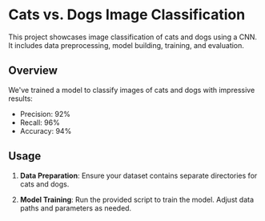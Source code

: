 # Cats vs. Dogs Image Classification

This project showcases image classification of cats and dogs using a CNN. It includes data preprocessing, model building, training, and evaluation.

## Overview

We've trained a model to classify images of cats and dogs with impressive results:

- Precision: 92%
- Recall: 96%
- Accuracy: 94%

## Usage

1. **Data Preparation**: Ensure your dataset contains separate directories for cats and dogs.

2. **Model Training**: Run the provided script to train the model. Adjust data paths and parameters as needed.
